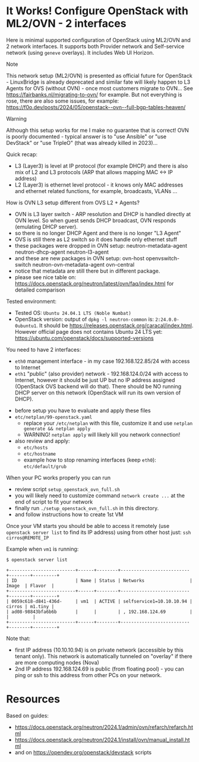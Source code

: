 # It Works! Configure OpenStack with ML2/OVN - 2 interfaces

Here is minimal supported configuration of OpenStack using ML2/OVN and 2
network interfaces. It supports both Provider network and Self-service network
(using `geneve` overlays). It includes Web UI Horizon.

> [!NOTE]
> This network setup (ML2/OVN) is presented as official future for OpenStack -
> LinuxBridge is already deprecated and similar fate will likely happen to L3
> Agents for OVS (without OVN) - once most customers migrate to OVN...  See
> https://fairbanks.nl/migrating-to-ovn/ for example.  But not everything is
> rose, there are also some issues, for example:
> https://f0o.dev/posts/2024/05/openstack--ovn--full-bgp-tables-heaven/

> [!WARNING]
> Although this setup works for me I make no guarantee that is correct! OVN
> is poorly documented - typical answer is to "use Ansible" or "use DevStack" or
> "use TripleO" (that was already killed in 2023)...

Quick recap:
- L3 (Layer3) is level at IP protocol (for example DHCP) and there is also mix of L2 and L3 protocols
  (ARP that allows mapping MAC <-> IP address)
- L2 (Layer3) is ethernet level protocol - it knows only MAC addresses and ethernet related functions,
  for example, broadcasts, VLANs ...

How is OVN L3 setup different from OVS L2 + Agents?
- OVN is L3 layer switch - ARP resolution and DHCP is handled directly at OVN level. So when guest
  sends DHCP broadcast, OVN responds (emulating DHCP server). 
- so there is no longer DHCP Agent and there is no longer "L3 Agent"
- OVS  is still there as L2 switch so it does handle only ethernet stuff 
- these packages were dropped in OVN setup: neutron-metadata-agent neutron-dhcp-agent neutron-l3-agent
- and these are new packages in OVN setup: ovn-host openvswitch-switch neutron-ovn-metadata-agent ovn-central
- notice that metadata are still there but in different package.
- please see nice table on: https://docs.openstack.org/neutron/latest/ovn/faq/index.html
  for detailed comparison

Tested environment:
- Tested OS: `Ubuntu 24.04.1 LTS (Noble Numbat)`
- OpenStack version: output of `dpkg -l neutron-common` is: `2:24.0.0-0ubuntu1`. It should
  be https://releases.openstack.org/caracal/index.html. However official page
  does not contains Ubuntu 24 LTS yet: https://ubuntu.com/openstack/docs/supported-versions

You need to have 2 interfaces:
* `eth0` management interface - in my case 192.168.122.85/24 with access to Internet
* `eth1` "public" (also provider) network - 192.168.124.0/24 with access to Internet, however
   it should be just UP but no IP address assigned (OpenStack OVS backend will do that).
   There should be NO running DHCP server on this network (OpenStack will run its own version of DHCP).

- before setup you have to evaluate and apply these files
- `etc/netplan/99-openstack.yaml`
  - replace your `/etc/netplan` with this file, customize it and use `netplan generate && netplan apply`
  - WARNING! `netplan apply` will likely kill you network connection!
- also review and apply:
  - `etc/hosts`
  - `etc/hostname`
  - example how to stop renaming interfaces (keep `eth0`): `etc/default/grub`

When your PC works properly you can run

- review script `setup_openstack_ovn_full.sh`
- you will likely need to customize command `network create ...` at the end of
  script to fit your network
- finally run `./setup_openstack_ovn_full.sh` in this directory.
- and follow instructions how to create 1st VM

Once your VM starts you should be able to access it remotely (use `openstack
server list` to find its IP address) using from other host just: `ssh
cirros@REMOTE_IP`

Example when `vm1` is running:
```shell
$ openstack server list 

+-------------------------+------+--------+--------------------------+--------+---------+
| ID                      | Name | Status | Networks                 | Image  | Flavor  |
+-------------------------+------+--------+--------------------------+--------+---------+
| 0059c618-d841-436d-     | vm1  | ACTIVE | selfservice1=10.10.10.94 | cirros | m1.tiny |
| ad08-98843bfa6b6b       |      |        | , 192.168.124.69         |        |         |
+-------------------------+------+--------+--------------------------+--------+---------+
```
Note that:
* first IP address (10.10.10.94) is on private network (accessible by 
  this tenant only). This network is automatically tunneled on "overlay"
  if there are more computing nodes (Nova)
* 2nd IP address 192.168.124.69 is public (from floating pool) - you 
  can ping or ssh to this address from other PCs on your network.

# Resources

Based on guides:
- https://docs.openstack.org/neutron/2024.1/admin/ovn/refarch/refarch.html
- https://docs.openstack.org/neutron/2024.1/install/ovn/manual_install.html
- and on https://opendev.org/openstack/devstack scripts
